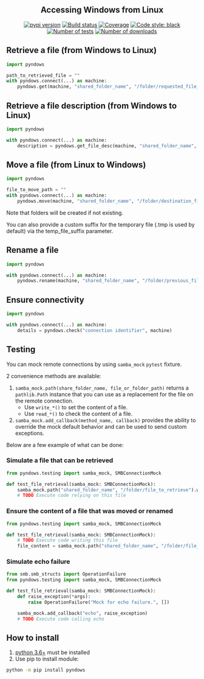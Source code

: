 <h2 align="center">Accessing Windows from Linux</h2>

<p align="center">
<a href="https://pypi.org/project/pyndows/"><img alt="pypi version" src="https://img.shields.io/pypi/v/pyndows"></a>
<a href="https://travis-ci.com/Colin-b/pyndows"><img alt="Build status" src="https://api.travis-ci.com/Colin-b/pyndows.svg?branch=master"></a>
<a href="https://travis-ci.com/Colin-b/pyndows"><img alt="Coverage" src="https://img.shields.io/badge/coverage-100%25-brightgreen"></a>
<a href="https://github.com/psf/black"><img alt="Code style: black" src="https://img.shields.io/badge/code%20style-black-000000.svg"></a>
<a href="https://travis-ci.com/Colin-b/pyndows"><img alt="Number of tests" src="https://img.shields.io/badge/tests-41 passed-blue"></a>
<a href="https://pypi.org/project/pyndows/"><img alt="Number of downloads" src="https://img.shields.io/pypi/dm/pyndows"></a>
</p>

## Retrieve a file (from Windows to Linux)

```python
import pyndows

path_to_retrieved_file = ""
with pyndows.connect(...) as machine:
    pyndows.get(machine, "shared_folder_name", "/folder/requested_file_name", path_to_retrieved_file)
```

## Retrieve a file description (from Windows to Linux)

```python
import pyndows

with pyndows.connect(...) as machine:
    description = pyndows.get_file_desc(machine, "shared_folder_name", "/folder/requested_file_name")
```

## Move a file (from Linux to Windows)

```python
import pyndows

file_to_move_path = ""
with pyndows.connect(...) as machine:
    pyndows.move(machine, "shared_folder_name", "/folder/destination_file_name", file_to_move_path)
```

Note that folders will be created if not existing.

You can also provide a custom suffix for the temporary file (.tmp is used by default) via the temp_file_suffix parameter.

## Rename a file

```python
import pyndows

with pyndows.connect(...) as machine:
    pyndows.rename(machine, "shared_folder_name", "/folder/previous_file_name", "/folder/new_file_name")
```

## Ensure connectivity

```python
import pyndows

with pyndows.connect(...) as machine:
    details = pyndows.check("connection identifier", machine)
```

## Testing

You can mock remote connections by using `samba_mock` `pytest` fixture.

2 convenience methods are available:

1. `samba_mock.path(share_folder_name, file_or_folder_path)` returns a `pathlib.Path` instance that you can use as a replacement for the file on the remote connection.
    * Use `write_*()` to set the content of a file.
    * Use `read_*()` to check the content of a file.
2. `samba_mock.add_callback(method_name, callback)` provides the ability to override the mock default behavior and can be used to send custom exceptions.

Below are a few example of what can be done:

### Simulate a file that can be retrieved

```python
from pyndows.testing import samba_mock, SMBConnectionMock

def test_file_retrieval(samba_mock: SMBConnectionMock):
    samba_mock.path("shared_folder_name", "/folder/file_to_retrieve").write_text("File content of path to a file")
    # TODO Execute code relying on this file
```

### Ensure the content of a file that was moved or renamed

```python
from pyndows.testing import samba_mock, SMBConnectionMock

def test_file_retrieval(samba_mock: SMBConnectionMock):
    # TODO Execute code writing this file
    file_content = samba_mock.path("shared_folder_name", "/folder/file_that_was_stored").read_text()
```

### Simulate echo failure

```python
from smb.smb_structs import OperationFailure
from pyndows.testing import samba_mock, SMBConnectionMock

def test_file_retrieval(samba_mock: SMBConnectionMock):
    def raise_exception(*args):
        raise OperationFailure("Mock for echo failure.", [])

    samba_mock.add_callback("echo", raise_exception)
    # TODO Execute code calling echo
```

## How to install
1. [python 3.6+](https://www.python.org/downloads/) must be installed
2. Use pip to install module:
```sh
python -m pip install pyndows
```
